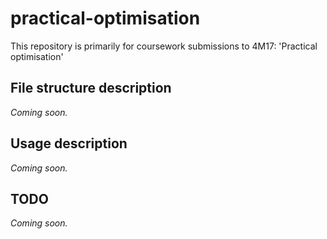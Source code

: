 
# practical-optimisation

This repository is primarily for coursework submissions to 4M17: 'Practical optimisation'

## File structure description

*Coming soon.*

## Usage description

*Coming soon.*

## TODO

*Coming soon.*